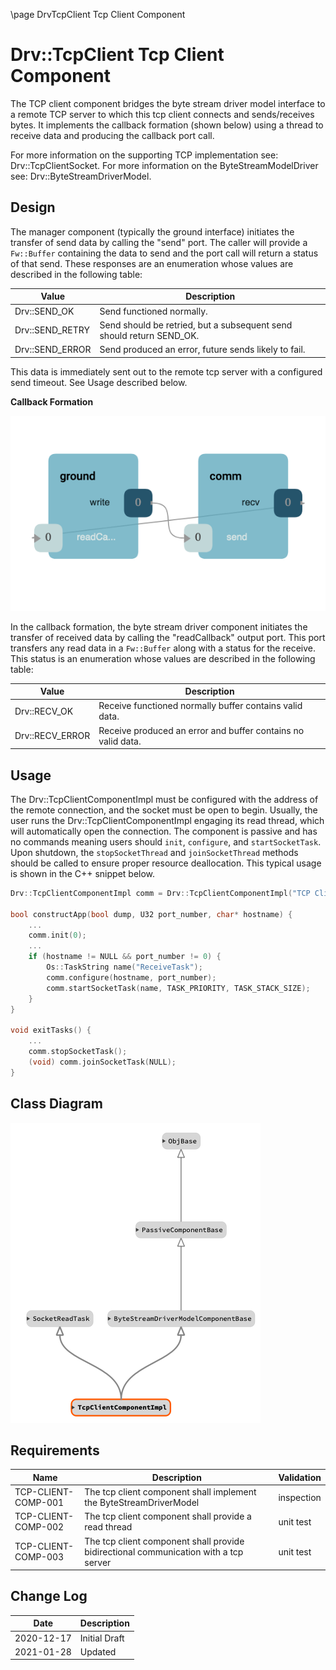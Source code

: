 \page DrvTcpClient Tcp Client Component
# Drv::TcpClient Tcp Client Component

The TCP client component bridges the byte stream driver model interface to a remote TCP server to which this tcp client
connects and sends/receives bytes. It implements the callback formation (shown below) using a thread to receive data
and producing the callback port call.

For more information on the supporting TCP implementation see: Drv::TcpClientSocket.
For more information on the ByteStreamModelDriver see: Drv::ByteStreamDriverModel.

## Design

The manager component (typically the ground interface) initiates the transfer of send data by calling the "send" port.
The caller will provide a `Fw::Buffer` containing the data to send and the port call will return a status of that send.
These responses are an enumeration whose values are described in the following table:

| Value | Description |
|---|---|
| Drv::SEND_OK    | Send functioned normally. |
| Drv::SEND_RETRY | Send should be retried, but a subsequent send should return SEND_OK. |
| Drv::SEND_ERROR | Send produced an error, future sends likely to fail. |

This data is immediately sent out to the remote tcp server with a configured send timeout. See Usage described below.

**Callback Formation**

![Callback](../../ByteStreamDriverModel/docs/img/canvas-callback.png)

In the callback formation, the byte stream driver component initiates the transfer of received data by calling the
"readCallback" output port. This port transfers any read data in a `Fw::Buffer` along with a status for the receive.
This status is an enumeration whose values are described in the following table:

| Value | Description |
|---|---|
| Drv::RECV_OK    | Receive functioned normally buffer contains valid data. |
| Drv::RECV_ERROR | Receive produced an error and buffer contains no valid data. |

## Usage

The Drv::TcpClientComponentImpl must be configured with the address of the remote connection, and the socket must be
open to begin. Usually, the user runs the Drv::TcpClientComponentImpl engaging its read thread, which will automatically
open the  connection. The component is passive and has no commands meaning users should `init`, `configure`, and
`startSocketTask`. Upon shutdown, the `stopSocketThread` and `joinSocketThread` methods should be called to ensure
proper resource deallocation. This typical usage is shown in the C++ snippet below.

```c++
Drv::TcpClientComponentImpl comm = Drv::TcpClientComponentImpl("TCP Client");

bool constructApp(bool dump, U32 port_number, char* hostname) {
    ...
    comm.init(0);
    ...
    if (hostname != NULL && port_number != 0) {
        Os::TaskString name("ReceiveTask");
        comm.configure(hostname, port_number);
        comm.startSocketTask(name, TASK_PRIORITY, TASK_STACK_SIZE);
    }
}

void exitTasks() {
    ...
    comm.stopSocketTask();
    (void) comm.joinSocketTask(NULL);
}
```
## Class Diagram
![tcp client](./img/class_diagram_tcp_client.png)

## Requirements

| Name | Description | Validation |
|---|---|---|
| TCP-CLIENT-COMP-001 | The tcp client component shall implement the ByteStreamDriverModel  | inspection |
| TCP-CLIENT-COMP-002 | The tcp client component shall provide a read thread | unit test |
| TCP-CLIENT-COMP-003 | The tcp client component shall provide bidirectional communication with a tcp server | unit test |

## Change Log

| Date | Description |
|---|---|
| 2020-12-17 | Initial Draft |
| 2021-01-28 | Updated |
